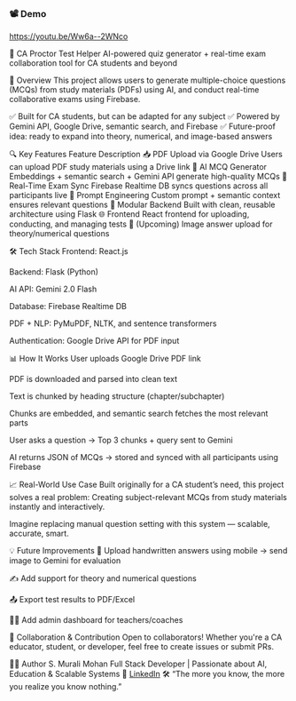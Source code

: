 ### 📽 Demo

https://youtu.be/Ww6a--2WNco

📘 CA Proctor Test Helper
AI-powered quiz generator + real-time exam collaboration tool for CA students and beyond

🚀 Overview
This project allows users to generate multiple-choice questions (MCQs) from study materials (PDFs) using AI, and conduct real-time collaborative exams using Firebase.

✅ Built for CA students, but can be adapted for any subject
✅ Powered by Gemini API, Google Drive, semantic search, and Firebase
✅ Future-proof idea: ready to expand into theory, numerical, and image-based answers

🔍 Key Features
Feature	Description
📥 PDF Upload via Google Drive	Users can upload PDF study materials using a Drive link
🧠 AI MCQ Generator	Embeddings + semantic search + Gemini API generate high-quality MCQs
🔄 Real-Time Exam Sync	Firebase Realtime DB syncs questions across all participants live
🔐 Prompt Engineering	Custom prompt + semantic context ensures relevant questions
🧪 Modular Backend	Built with clean, reusable architecture using Flask
🌐 Frontend	React frontend for uploading, conducting, and managing tests
📸 (Upcoming) Image answer upload for theory/numerical questions	

🛠 Tech Stack
Frontend: React.js

Backend: Flask (Python)

AI API: Gemini 2.0 Flash

Database: Firebase Realtime DB

PDF + NLP: PyMuPDF, NLTK, and sentence transformers

Authentication: Google Drive API for PDF input

📊 How It Works
User uploads Google Drive PDF link

PDF is downloaded and parsed into clean text

Text is chunked by heading structure (chapter/subchapter)

Chunks are embedded, and semantic search fetches the most relevant parts

User asks a question → Top 3 chunks + query sent to Gemini

AI returns JSON of MCQs → stored and synced with all participants using Firebase

📈 Real-World Use Case
Built originally for a CA student’s need, this project solves a real problem:
Creating subject-relevant MCQs from study materials instantly and interactively.

Imagine replacing manual question setting with this system — scalable, accurate, smart.

💡 Future Improvements
📸 Upload handwritten answers using mobile → send image to Gemini for evaluation

✍️ Add support for theory and numerical questions

📤 Export test results to PDF/Excel

👩‍🏫 Add admin dashboard for teachers/coaches

🤝 Collaboration & Contribution
Open to collaborators! Whether you're a CA educator, student, or developer, feel free to create issues or submit PRs.

👨‍💻 Author
S. Murali Mohan
Full Stack Developer | Passionate about AI, Education & Scalable Systems
🔗 [LinkedIn](https://www.linkedin.com/in/murali-mohan-662245259/)
🛠️ “The more you know, the more you realize you know nothing.”
